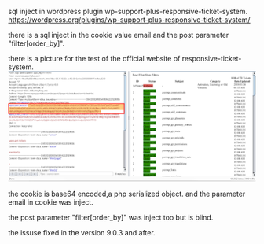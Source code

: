 sql inject in wordpress plugin wp-support-plus-responsive-ticket-system.
https://wordpress.org/plugins/wp-support-plus-responsive-ticket-system/



there is a sql inject in the cookie value email and the post parameter "filter[order_by]".

there is a picture for the test of the official website of responsive-ticket-system.
![Aaron Swartz](wp.png)

the cookie is base64 encoded,a php serialized object.
and the parameter email in cookie was inject.

the post parameter "filter[order_by]" was inject too but is blind.

the issuse fixed in the version 9.0.3 and after.
